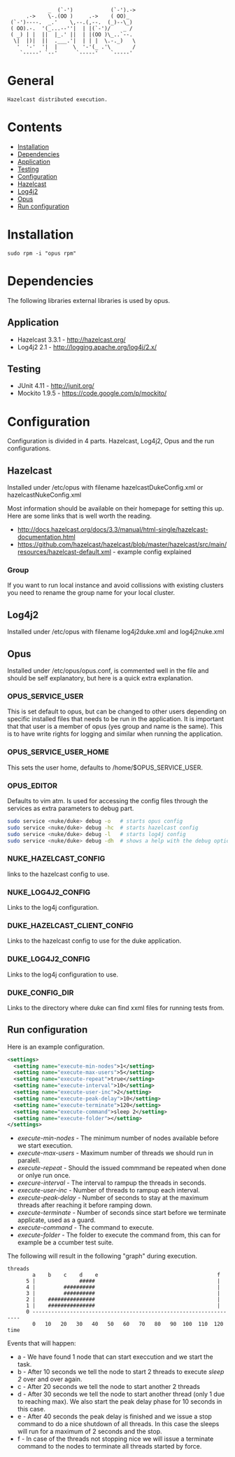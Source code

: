                  _  (`-')            (`-').-> 
          .->    \-.(OO )     .->    ( OO)_   
     (`-')----.  _.'    \,--.(,--.  (_)--\_)  
     ( OO).-.  '(_...--''|  | |(`-')/    _ /  
     ( _) | |  ||  |_.' ||  | |(OO )\_..`--.  
      \|  |)|  ||  .___.'|  | | |  \.-._)   \ 
       '  '-'  '|  |     \  '-'(_ .'\       / 
        `-----' `--'      `-----'    `-----'  

# General

    Hazelcast distributed execution.

# Contents
 * [Installation](#Installation)
 * [Dependencies](#Dependencies)
  * [Application](##Application)
  * [Testing](##Testing)
 * [Configuration](#Configuration)
  * [Hazelcast](##Hazelcast)
  * [Log4j2](##Log4j2)
  * [Opus](##Opus)
  * [Run configuration](##Run-configuration)

# Installation

```
sudo rpm -i "opus rpm"
```

# Dependencies
The following libraries external libraries is used by opus.

## Application

 * Hazelcast 3.3.1 - http://hazelcast.org/
 * Log4j2 2.1 - http://logging.apache.org/log4j/2.x/

## Testing

 * JUnit 4.11 - http://junit.org/
 * Mockito 1.9.5 - https://code.google.com/p/mockito/

# Configuration
Configuration is divided in 4 parts. Hazelcast, Log4j2, Opus and the run configurations.

## Hazelcast 

Installed under /etc/opus with filename hazelcastDukeConfig.xml or hazelcastNukeConfig.xml

Most information should be available on their homepage for setting this up. Here are some links that is well worth the reading.

 * http://docs.hazelcast.org/docs/3.3/manual/html-single/hazelcast-documentation.html
 * https://github.com/hazelcast/hazelcast/blob/master/hazelcast/src/main/resources/hazelcast-default.xml - example config explained

### Group

If you want to run local instance and avoid collissions with existing clusters you need to rename the group name for your local cluster.


## Log4j2

Installed under /etc/opus with filename log4j2duke.xml and log4j2nuke.xml

## Opus

Installed under /etc/opus/opus.conf, is commented well in the file and should be self explanatory, but here is a quick extra explanation.

### OPUS_SERVICE_USER

This is set default to opus, but can be changed to other users depending on specific installed files that needs to be run in the application. It is important that that user is a member of opus (yes group and name is the same). This is to have write rights for logging and similar when running the application.

### OPUS_SERVICE_USER_HOME

This sets the user home, defaults to /home/$OPUS_SERVICE_USER.

### OPUS_EDITOR

Defaults to vim atm. Is used for accessing the config files through the services as extra parameters to debug part.

```bash
sudo service <nuke/duke> debug -o   # starts opus config
sudo service <nuke/duke> debug -hc  # starts hazelcast config
sudo service <nuke/duke> debug -l   # starts log4j config
sudo service <nuke/duke> debug -dh  # shows a help with the debug options
```

### NUKE_HAZELCAST_CONFIG

links to the hazelcast config to use. 

### NUKE_LOG4J2_CONFIG

Links to the log4j configuration.

### DUKE_HAZELCAST_CLIENT_CONFIG

Links to the hazelcast config to use for the duke application.

### DUKE_LOG4J2_CONFIG

Links to the log4j configuration to use.

### DUKE_CONFIG_DIR

Links to the directory where duke can find xxml files for running tests from.

## Run configuration

Here is an example configuration.

```xml
<settings>
  <setting name="execute-min-nodes">1</setting>
  <setting name="execute-max-users">5</setting>
  <setting name="execute-repeat">true</setting>
  <setting name="execute-interval">10</setting>
  <setting name="execute-user-inc">2</setting>
  <setting name="execute-peak-delay">10</setting>
  <setting name="execute-terminate">120</setting>
  <setting name="execute-command">sleep 2</setting>
  <setting name="execute-folder"></setting>
</settings>
```

 * *execute-min-nodes*  - The minimum number of nodes available before we start execution.
 * *execute-max-users*  - Maximum number of threads we should run in paralell.
 * *execute-repeat*     - Should the issued commmand be repeated when done or onlye run once.
 * *execure-interval*   - The interval to rampup the threads in seconds.
 * *execute-user-inc*   - Number of threads to rampup each interval.
 * *execute-peak-delay* - Number of seconds to stay at the maximum threads after reaching it before ramping down.
 * *execute-terminate*  - Number of seconds since start before we terminate applicate, used as a guard.
 * *execute-command*    - The command to execute.
 * *execute-folder*     - The folder to execute the command from, this can for example be a ccumber test suite.

The following will result in the following "graph" during execution.

```
threads
        a    b    c    d    e                                      f
      5 |              #####                                       | 
      4 |         ##########                                       | 
      3 |         ##########                                       |
      2 |    ###############                                       |
      1 |    ###############                                       |
      0 ------------------------------------------------------------------
        0   10   20   30   40   50   60   70   80   90  100  110  120  time
```

Events that will happen:
 * a - We have found 1 node that can start execcution and we start the task.
 * b - After 10 seconds we tell the node to start 2 threads to execute *sleep 2* over and over again.
 * c - After 20 seconds we tell the node to start another 2 threads 
 * d - After 30 seconds we tell the node to start another thread (only 1 due to reaching max). We also start the peak delay phase for 10 seconds in this case. 
 * e - After 40 seconds the peak delay is finished and we issue a stop command to do a nice shutdown of all threads. In this case the sleeps will run for a maximum of 2 seconds and the stop.
 * f - In case of the threads not stopping nice we will issue a terminate command to the nodes to terminate all threads started by force. 

